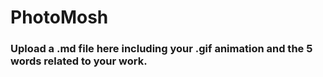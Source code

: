 # PhotoMosh

### Upload a .md file here including your .gif animation and the 5 words related to your work.
